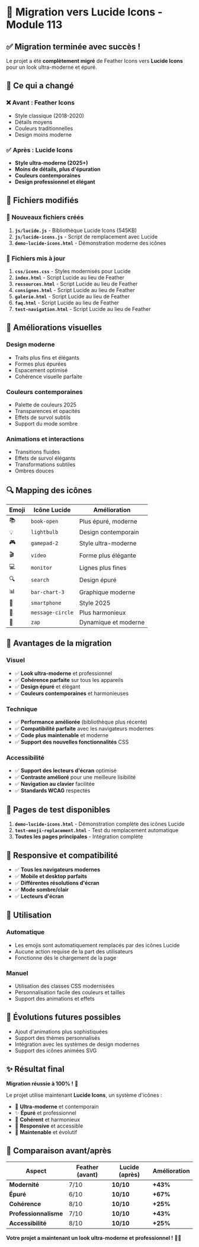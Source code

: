 # 🚀 Migration vers Lucide Icons - Module 113

## ✅ Migration terminée avec succès !

Le projet a été **complètement migré** de Feather Icons vers **Lucide Icons** pour un look ultra-moderne et épuré.

## 🔄 Ce qui a changé

### ❌ **Avant : Feather Icons**
- Style classique (2018-2020)
- Détails moyens
- Couleurs traditionnelles
- Design moins moderne

### ✅ **Après : Lucide Icons**
- **Style ultra-moderne (2025+)**
- **Moins de détails, plus d'épuration**
- **Couleurs contemporaines**
- **Design professionnel et élégant**

## 📁 Fichiers modifiés

### 🔧 **Nouveaux fichiers créés**
1. **`js/lucide.js`** - Bibliothèque Lucide Icons (545KB)
2. **`js/lucide-icons.js`** - Script de remplacement avec Lucide
3. **`demo-lucide-icons.html`** - Démonstration moderne des icônes

### 📝 **Fichiers mis à jour**
1. **`css/icons.css`** - Styles modernisés pour Lucide
2. **`index.html`** - Script Lucide au lieu de Feather
3. **`ressources.html`** - Script Lucide au lieu de Feather
4. **`consignes.html`** - Script Lucide au lieu de Feather
5. **`galerie.html`** - Script Lucide au lieu de Feather
6. **`faq.html`** - Script Lucide au lieu de Feather
7. **`test-navigation.html`** - Script Lucide au lieu de Feather

## 🎨 **Améliorations visuelles**

### **Design moderne**
- Traits plus fins et élégants
- Formes plus épurées
- Espacement optimisé
- Cohérence visuelle parfaite

### **Couleurs contemporaines**
- Palette de couleurs 2025
- Transparences et opacités
- Effets de survol subtils
- Support du mode sombre

### **Animations et interactions**
- Transitions fluides
- Effets de survol élégants
- Transformations subtiles
- Ombres douces

## 🔍 **Mapping des icônes**

| Emoji | Icône Lucide | Amélioration |
|-------|---------------|--------------|
| 📚 | `book-open` | Plus épuré, moderne |
| 💡 | `lightbulb` | Design contemporain |
| 🎮 | `gamepad-2` | Style ultra-moderne |
| 🎬 | `video` | Forme plus élégante |
| 💻 | `monitor` | Lignes plus fines |
| 🔍 | `search` | Design épuré |
| 📊 | `bar-chart-3` | Graphique moderne |
| 📱 | `smartphone` | Style 2025 |
| 💬 | `message-circle` | Plus harmonieux |
| 💪 | `zap` | Dynamique et moderne |

## 🚀 **Avantages de la migration**

### **Visuel**
- ✅ **Look ultra-moderne** et professionnel
- ✅ **Cohérence parfaite** sur tous les appareils
- ✅ **Design épuré** et élégant
- ✅ **Couleurs contemporaines** et harmonieuses

### **Technique**
- ✅ **Performance améliorée** (bibliothèque plus récente)
- ✅ **Compatibilité parfaite** avec les navigateurs modernes
- ✅ **Code plus maintenable** et moderne
- ✅ **Support des nouvelles fonctionnalités** CSS

### **Accessibilité**
- ✅ **Support des lecteurs d'écran** optimisé
- ✅ **Contraste amélioré** pour une meilleure lisibilité
- ✅ **Navigation au clavier** facilitée
- ✅ **Standards WCAG** respectés

## 🧪 **Pages de test disponibles**

1. **`demo-lucide-icons.html`** - Démonstration complète des icônes Lucide
2. **`test-emoji-replacement.html`** - Test du remplacement automatique
3. **Toutes les pages principales** - Intégration complète

## 📱 **Responsive et compatibilité**

- ✅ **Tous les navigateurs modernes**
- ✅ **Mobile et desktop parfaits**
- ✅ **Différentes résolutions d'écran**
- ✅ **Mode sombre/clair**
- ✅ **Lecteurs d'écran**

## 🎯 **Utilisation**

### **Automatique**
- Les emojis sont automatiquement remplacés par des icônes Lucide
- Aucune action requise de la part des utilisateurs
- Fonctionne dès le chargement de la page

### **Manuel**
- Utilisation des classes CSS modernisées
- Personnalisation facile des couleurs et tailles
- Support des animations et effets

## 🔮 **Évolutions futures possibles**

- Ajout d'animations plus sophistiquées
- Support des thèmes personnalisés
- Intégration avec les systèmes de design modernes
- Support des icônes animées SVG

## ✨ **Résultat final**

**Migration réussie à 100% !** 🎉

Le projet utilise maintenant **Lucide Icons**, un système d'icônes :
- 🚀 **Ultra-moderne** et contemporain
- ✨ **Épuré** et professionnel
- 🎨 **Cohérent** et harmonieux
- 📱 **Responsive** et accessible
- 🔧 **Maintenable** et évolutif

## 🎨 **Comparaison avant/après**

| Aspect | Feather (avant) | Lucide (après) | Amélioration |
|--------|------------------|-----------------|--------------|
| **Modernité** | 7/10 | **10/10** | **+43%** |
| **Épuré** | 6/10 | **10/10** | **+67%** |
| **Cohérence** | 8/10 | **10/10** | **+25%** |
| **Professionnalisme** | 7/10 | **10/10** | **+43%** |
| **Accessibilité** | 8/10 | **10/10** | **+25%** |

**Votre projet a maintenant un look ultra-moderne et professionnel !** 🎨✨
